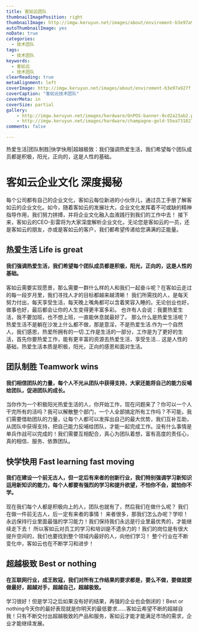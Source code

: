 ```yaml
---
title: 客如云团队
thumbnailImagePosition: right
thumbnailImage: http://imgw.keruyun.net/images/about/enviroment-b3e97a927f.jpg
autoThumbnailImage: yes
noDate: true
categories:
  - 技术团队
tags:
  - 技术团队
keywords:
  - 客如云
  - 技术团队
clearReading: true
metaAlignment: left
coverImage: http://imgw.keruyun.net/images/about/enviroment-b3e97a927f.jpg
coverCaption: "客如云技术团队"
coverMeta: in
coverSize: partial
gallery:
    - http://imgw.keruyun.net/images/hardware/OnPOS-banner-8cd2a23ab2.png "On POS"
    - http://imgw.keruyun.net/images/hardware/champagne-gold-55ea731827.png "On POS"
comments: false

---
```




热爱生活|团队制胜|快学快用|超越极致：我们强调热爱生活，我们希望每个团队成员都是积极，阳光，正向的，这是人性的基础。
 <!-- excerpt -->

# 客如云企业文化 深度揭秘

每个公司都有自己的企业文化，客如云每位新进的小伙伴儿，通过员工手册了解客如云的企业文化。如今，随着客如云的发展壮大，企业文化发挥着不可或缺的精神指导作用，我们努力拼搏，并将企业文化融入血液践行到我们的工作中去！ 接下来，客如云的CEO-彭雷将为大家深度解析企业文化，无论您是客如云的一员，还是客如云的朋友，亦或是客如云的客户，我们都希望传递给您满满的正能量。

## 热爱生活 Life is great
#### 我们强调热爱生活，我们希望每个团队成员都是积极，阳光，正向的，这是人性的基础。
<!--more-->
 客如云需要实现愿景，那么需要一群什么样的人和我们一起奋斗呢？在客如云走过的每一段岁月里，我们寻找人才的目标都越来越清晰！ 我们所需找的人，是每天努力付出，每天享受生活，每天晚上嘴角都可以含着笑容入睡的。无论创业也好，做事也好，最后都会让你的人生变得更丰富多彩。 也许有人会说：我要热爱生活，我不要加班，也不想上班，一直能休息就最好了。 那么什么是热爱生活呢？热爱生活不是躺在沙发上什么都不做，那是意淫，不是热爱生活.作为一个自然人，我们感恩，热爱所拥有的一切.工作是生活的一部分，工作是为了更好的生活，首先你要热爱工作，能有更丰富的资源去热爱生活，享受生活… 这是人性的基础，热爱生活本质是积极，阳光，正向的感恩和面对生活。

## 团队制胜 Teamwork wins
#### 我们相信团队的力量，每个人不光从团队中获得支持，大家还能将自己的能力反哺给团队，促进团队的成长。

 当你作为一个积极阳光热爱生活的人，你开始工作，现在问题来了？你可以一个人干完所有的活吗？我可以解散整个部门，一个人全部搞定所有工作吗？不可能，我们需要借助团队的力量，让每个人都可以发挥出自己的最大优势，我们互补互助，从团队中获得支持，把自己能力反哺给团队，才能一起完成工作。没有什么事情是单兵作战可以完成的！我们需要互相配合，真心为团队着想，富有高度的责任心，真的相信、服务、依靠团队。
 
## 快学快用 Fast learning fast moving
#### 我们在建设一个前无古人，但一定后有来者的创新行业，我们特别强调学习新知识运用新知识的能力，每个人都要有强烈的学习和提升欲望，不怕你不会，就怕你不学。

 现在我们每个人都是积极向上的人，团队也就有了，然后我们在做什么呢？ 我们在做一件前无古人，后一定有来者的事情！ 来者很多，那我们怎么办呢？学呗！永远保持行业里面最强的学习能力！我们保持我们永远是行业里最优秀的，才能继续走下去！ 所以客如云对员工的学习和培训是不遗余力的！我们的岗位是有很大提升空间的，我们也要找到整个领域内最好的人，向他们学习！ 整个行业在不断变化中，客如云也在不断学习和进步！
 
## 超越极致 Best or nothing
#### 在互联网行业，成王败寇，我们对所有工作结果的要求都是，要么不做，要做就要做最好，超越对手，超越自己，超越极致。
 
 学习很好！但是学习之后如果没有好的结果，再强的企业也会倒闭的！Best or nothing今天你的最好表现就是你明天的最低要求……客如云希望不断的超越自我！只有不断交付出超越极致的产品和服务，客如云才能才能满足市场的需求，企业才能继续发展。